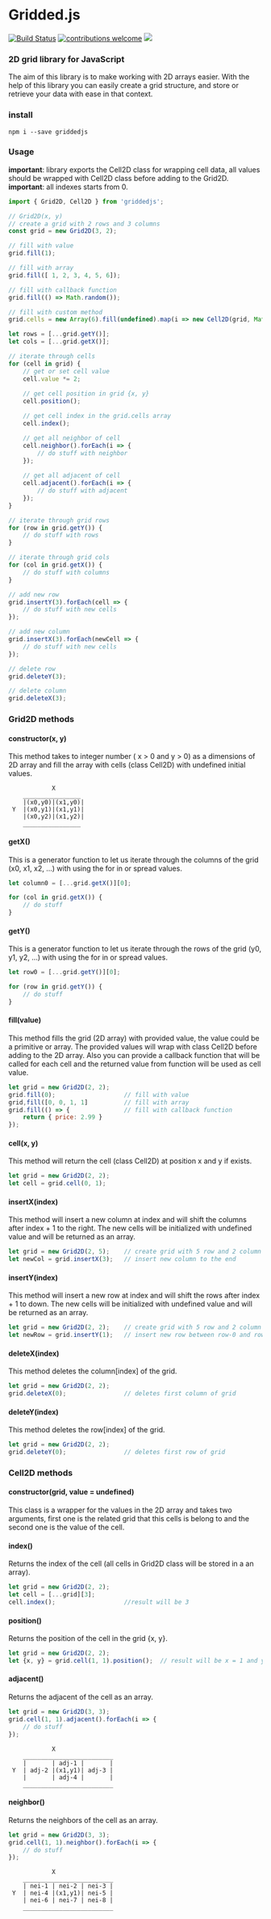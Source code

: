 # Gridded.js
[![Build Status](https://travis-ci.com/pirtwo/griddedjs.svg?branch=master)](https://travis-ci.com/pirtwo/griddedjs)
[![contributions welcome](https://img.shields.io/badge/contributions-welcome-brightgreen.svg?style=flat)](https://github.com/pirtwo/griddedjs/issues)
[![](https://img.shields.io/github/license/pirtwo/griddedjs)](https://github.com/pirtwo/griddedjs/blob/master/LICENSE)


### 2D grid library for JavaScript
The aim of this library is to make working with 2D arrays easier. With the help of this library you can easily create a grid structure, and store or retrieve your data with ease in that context.

### install
```
npm i --save griddedjs
```

### Usage
**important**: library exports the Cell2D class for wrapping cell data, all values should be wrapped with Cell2D class before adding to the Grid2D.<br/>
**important**: all indexes starts from 0.

```javascript
import { Grid2D, Cell2D } from 'griddedjs';

// Grid2D(x, y)
// create a grid with 2 rows and 3 columns
const grid = new Grid2D(3, 2);

// fill with value
grid.fill(1);

// fill with array
grid.fill([ 1, 2, 3, 4, 5, 6]); 

// fill with callback function
grid.fill(() => Math.random());

// fill with custom method
grid.cells = new Array(6).fill(undefined).map(i => new Cell2D(grid, Math.random()));

let rows = [...grid.getY()];
let cols = [...grid.getX()];

// iterate through cells
for (cell in grid) {
    // get or set cell value
    cell.value *= 2;
    
    // get cell position in grid {x, y}
    cell.position();

    // get cell index in the grid.cells array
    cell.index();

    // get all neighbor of cell
    cell.neighbor().forEach(i => { 
        // do stuff with neighbor
    });
    
    // get all adjacent of cell
    cell.adjacent().forEach(i => { 
        // do stuff with adjacent
    });
}

// iterate through grid rows
for (row in grid.getY()) {
    // do stuff with rows
}

// iterate through grid cols
for (col in grid.getX()) {
    // do stuff with columns
}

// add new row
grid.insertY(3).forEach(cell => {
    // do stuff with new cells
});

// add new column
grid.insertX(3).forEach(newCell => {
    // do stuff with new cells
});

// delete row
grid.deleteY(3);

// delete column
grid.deleteX(3);
```

### Grid2D methods
#### constructor(x, y)
This method takes to integer number ( x > 0 and y > 0) as a dimensions of 2D array and fill the array with cells (class Cell2D) with undefined initial values.
```
            X
    ________________
    |(x0,y0)|(x1,y0)|
 Y  |(x0,y1)|(x1,y1)|
    |(x0,y2)|(x1,y2)|
    ________________
```

#### getX()
This is a generator function to let us iterate through the columns of the grid (x0, x1, x2, ...) with using the for in or spread values.
```javascript
let column0 = [...grid.getX()][0];

for (col in grid.getX()) {
    // do stuff
}
```

#### getY()
This is a generator function to let us iterate through the rows of the grid (y0, y1, y2, ...) with using the for in or spread values.
```javascript
let row0 = [...grid.getY()][0];

for (row in grid.getY()) {
    // do stuff
}
```

#### fill(value)
This method fills the grid (2D array) with provided value, the value could be a primitive or array. The provided values will wrap with class Cell2D before adding to the 2D array. Also you can provide a callback function that will be called for each cell and the returned value from function will be used as cell value.
```javascript
let grid = new Grid2D(2, 2);
grid.fill(0);                   // fill with value
grid,fill([0, 0, 1, 1]          // fill with array
grid.fill(() => {               // fill with callback function
    return { price: 2.99 }
});

```

#### cell(x, y)
This method will return the cell (class Cell2D) at position x and y if exists.
```javascript
let grid = new Grid2D(2, 2);
let cell = grid.cell(0, 1);
```

#### insertX(index)
This method will insert a new column at index and will shift the columns after index + 1 to the right. The new cells will be initialized with undefined value and will be returned as an array.
```javascript
let grid = new Grid2D(2, 5);    // create grid with 5 row and 2 column
let newCol = grid.insertX(3);   // insert new column to the end

```

#### insertY(index)
This method will insert a new row at index and will shift the rows after index + 1 to down. The new cells will be initialized with undefined value and will be returned as an array.
```javascript
let grid = new Grid2D(2, 2);    // create grid with 5 row and 2 column
let newRow = grid.insertY(1);   // insert new row between row-0 and row-2
```

#### deleteX(index)
This method deletes the column[index] of the grid.
```javascript
let grid = new Grid2D(2, 2);
grid.deleteX(0);                // deletes first column of grid
```

#### deleteY(index)
This method deletes the row[index] of the grid.
```javascript
let grid = new Grid2D(2, 2);
grid.deleteY(0);                // deletes first row of grid
```


### Cell2D methods
#### constructor(grid, value = undefined)
This class is a wrapper for the values in the 2D array and takes two arguments, first one is the related grid that this cells is belong to and the second one is the value of the cell.

#### index()
Returns the index of the cell (all cells in Grid2D class will be stored in a an array).
```javascript
let grid = new Grid2D(2, 2);
let cell = [...grid][3];
cell.index();                   //result will be 3
```

#### position()
Returns the position of the cell in the grid {x, y}.
```javascript
let grid = new Grid2D(2, 2);
let {x, y} = grid.cell(1, 1).position();  // result will be x = 1 and y = 1
```

#### adjacent()
Returns the adjacent of the cell as an array.
```javascript
let grid = new Grid2D(3, 3);
grid.cell(1, 1).adjacent().forEach(i => {
    // do stuff
});
```
```
            X
    _________________________
    |       | adj-1 |       |
 Y  | adj-2 |(x1,y1)| adj-3 |
    |       | adj-4 |       |
    _________________________
```

#### neighbor()
Returns the neighbors of the cell as an array.
```javascript
let grid = new Grid2D(3, 3);
grid.cell(1, 1).neighbor().forEach(i => {
    // do stuff
});
```
```
            X
    _________________________
    | nei-1 | nei-2 | nei-3 |
 Y  | nei-4 |(x1,y1)| nei-5 |
    | nei-6 | nei-7 | nei-8 |
    _________________________
```
